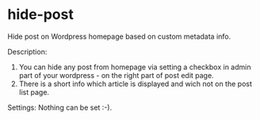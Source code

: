 # hide-post
Hide post on Wordpress homepage based on custom metadata info.

Description:
1. You can hide any post from homepage via setting a checkbox in admin part of your wordpress - on the right part of post edit page.
2. There is a short info which article is displayed and wich not on the post list page.

Settings:
Nothing can be set :-).
